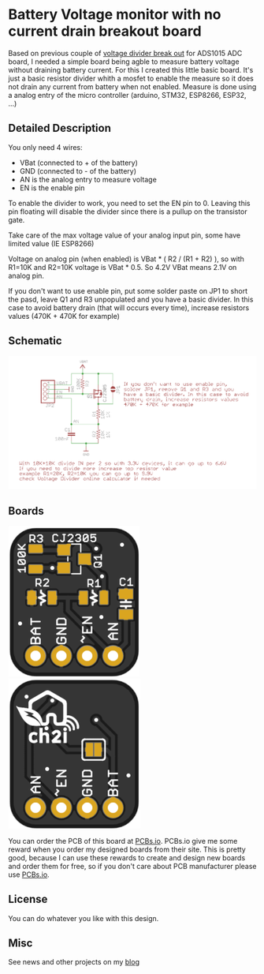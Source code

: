 # Battery Voltage monitor with no current drain breakout board

Based on previous couple of [voltage divider break out](https://github.com/hallard/R-Divider-Breakout) for ADS1015 ADC board, I needed a simple board being agble to measure battery voltage without draining battery current.
For this I created this little basic board. It's just a basic resistor divider whith a mosfet to enable the measure so it does not drain any current from battery when not enabled. Measure is done using a analog entry of the micro controller (arduino, STM32, ESP8266, ESP32, ...)

## Detailed Description

You only need 4 wires:

- VBat (connected to + of the battery)
- GND  (connected to - of the battery)
- AN is the analog entry to measure voltage 
- EN is the enable pin

To enable the divider to work, you need to set the EN pin to 0. Leaving this pin floating will disable the divider since there is a pullup on the transistor gate.

Take care of the max voltage value of your analog input pin, some have limited value (IE ESP8266)

Voltage on analog pin (when enabled) is VBat * ( R2 / (R1 + R2) ), so with R1=10K and R2=10K voltage is VBat * 0.5. So 4.2V VBat means 2.1V on analog pin.

If you don't want to use enable pin, put some solder paste on JP1 to short the pasd, leave Q1 and R3 unpopulated and you have a basic divider. 
In this case to avoid battery drain (that will occurs every time), increase resistors values (470K + 470K for example)

## Schematic

![schematic](https://raw.githubusercontent.com/hallard/Battery-Voltage-Measure/master/pictures/Battery-Voltage-Measure-zoom-sch.png)  


## Boards 

<img src="https://raw.githubusercontent.com/hallard/Battery-Voltage-Measure/master/pictures/Battery-Voltage-Measure-top.png" alt="Top">&nbsp;&nbsp;<img src="https://raw.githubusercontent.com/hallard/Battery-Voltage-Measure/master/pictures/Battery-Voltage-Measure-bot.png" alt="Bottom">


You can order the PCB of this board at [PCBs.io][3]. PCBs.io give me some reward when you order my designed boards from their site. This is pretty good, because I can use these rewards to create and design new boards and order them for free, so if you don't care about PCB manufacturer please use [PCBs.io][3].

## License

You can do whatever you like with this design.

## Misc

See news and other projects on my [blog][2] 
 
[2]: https://hallard.me
[3]: https://PCBs.io/share/zjqg5 

